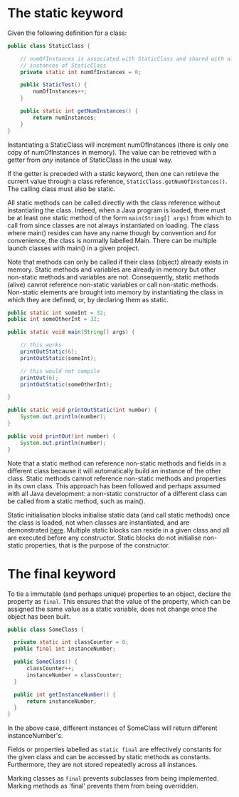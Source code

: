# The static keyword

Given the following definition for a class:

```java
public class StaticClass {

    // numOfInstances is associated with StaticClass and shared with all 
    // instances of StaticClass
    private static int numOfInstances = 0;

    public StaticTest() {
        numOfInstances++;
    }

    public static int getNumInstances() {
        return numInstances;
    }
}
```

Instantiating a StaticClass will increment numOfInstances (there is only one copy of numOfInstances in memory). The value can be retrieved with a getter from _any_ instance of StaticClass in the usual way.

If the getter is preceded with a static keyword, then one can retrieve the current value through a class reference, ```StaticClass.getNumOfInstances()```. The calling class must also be static.

All static methods can be called directly with the class reference without instantiating the class. Indeed, when a Java program is loaded, there must be at least one static method of the form ```main(String[] args)``` from which to call from since classes are not always instantiated on loading. The class where main() resides can have any name though by convention and for convenience, the class is normally labelled Main. There can be multiple launch classes with main() in a given project.

Note that methods can only be called if their class (object) already exists in memory. Static methods and variables are already in memory but other non-static methods and variables are not. Consequently, static methods (alive) cannot reference non-static variables or call non-static methods. Non-static elements are brought into memory by instantiating the class in which they are defined, or, by declaring them as static.

```java
public static int someInt = 32;
public int someOtherInt = 32;

public static void main(String[] args) {

    // this works
    printOutStatic(6);
    printOutStatic(someInt);

    // this would not compile
    printOut(6);
    printOutStatic(someOtherInt);

}

public static void printOutStatic(int number) {
    System.out.println(number);
}

public void printOut(int number) {
    System.out.println(number);
}
```

Note that a static method can reference non-static methods and fields in a different class because it will automatically build an instance of the other class. Static methods cannot reference non-static methods and properties in its own class. This approach has been followed and perhaps assumed with all Java development: a non-static constructor of a different class can be called from a static method, such as main().

Static initialisation blocks initialise static data (and call static methods) once the class is loaded, not when classes are instantiated, and are demonstrated [here](CollectionsFramework.md). Multiple static blocks can reside in a given class and all are executed before any constructor. Static blocks do not initialise non-static properties, that is the purpose of the constructor.

# The final keyword

To tie a immutable (and perhaps unique) properties to an object, declare the property as ```final```. This ensures that the value of the property, which can be assigned the same value as a static variable, does not change once the object has been built.

```java
public class SomeClass {

  private static int classCounter = 0;
  public final int instanceNumber;

  public SomeClass() {
      classCounter++;
      instanceNumber = classCounter;
  }

  public int getInstanceNumber() {
      return instanceNumber;
  }
}
```

In the above case, different instances of SomeClass will return different instanceNumber's.

Fields or properties labelled as ```static final``` are effectively constants for the given class and can be accessed by static methods as constants. Furthermore, they are not stored repeatedly across all instances.

Marking classes as ```final``` prevents subclasses from being implemented. Marking methods as 'final' prevents them from being overridden.
